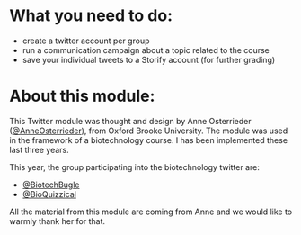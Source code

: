 # What you need to do:

- create a twitter account per group
- run a communication campaign about a topic related to the course
- save your individual tweets to a Storify account (for further grading)



# About this module:	

This Twitter module was thought and design by Anne Osterrieder ([@AnneOsterrieder]()), from Oxford Brooke University. The module was used in the framework of a biotechnology course. I has been implemented these last three years. 

This year, the group participating into the biotechnology twitter are:

- [@BiotechBugle]()
- [@BioQuizzical]()

All the material from this module are coming from Anne and we would like to warmly thank her for that. 